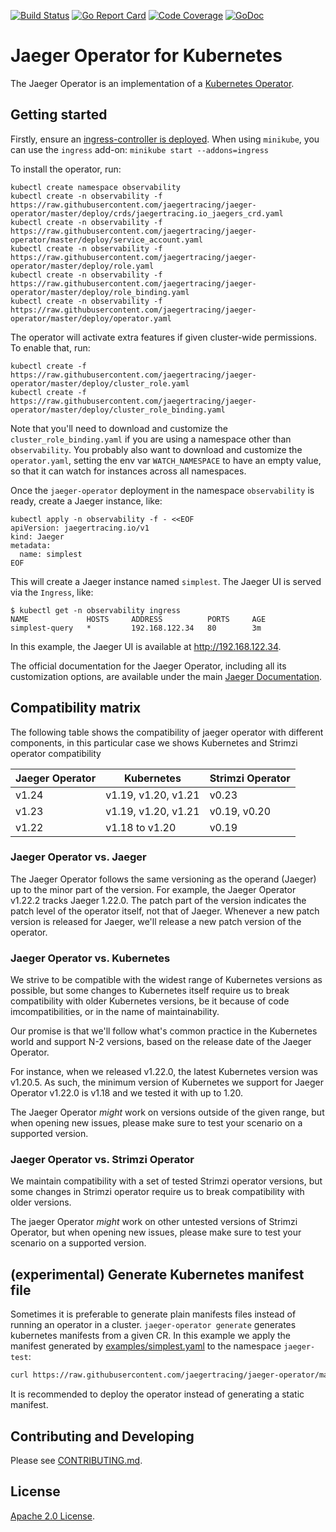 
[![Build Status][ci-img]][ci] [![Go Report Card][goreport-img]][goreport] [![Code Coverage][cov-img]][cov] [![GoDoc][godoc-img]][godoc]

# Jaeger Operator for Kubernetes

The Jaeger Operator is an implementation of a [Kubernetes Operator](https://kubernetes.io/docs/concepts/extend-kubernetes/operator/).

## Getting started

Firstly, ensure an [ingress-controller is deployed](https://kubernetes.github.io/ingress-nginx/deploy/). When using `minikube`, you can use the `ingress` add-on: `minikube start --addons=ingress`

To install the operator, run:
```
kubectl create namespace observability
kubectl create -n observability -f https://raw.githubusercontent.com/jaegertracing/jaeger-operator/master/deploy/crds/jaegertracing.io_jaegers_crd.yaml
kubectl create -n observability -f https://raw.githubusercontent.com/jaegertracing/jaeger-operator/master/deploy/service_account.yaml
kubectl create -n observability -f https://raw.githubusercontent.com/jaegertracing/jaeger-operator/master/deploy/role.yaml
kubectl create -n observability -f https://raw.githubusercontent.com/jaegertracing/jaeger-operator/master/deploy/role_binding.yaml
kubectl create -n observability -f https://raw.githubusercontent.com/jaegertracing/jaeger-operator/master/deploy/operator.yaml
```

The operator will activate extra features if given cluster-wide permissions. To enable that, run:
```
kubectl create -f https://raw.githubusercontent.com/jaegertracing/jaeger-operator/master/deploy/cluster_role.yaml
kubectl create -f https://raw.githubusercontent.com/jaegertracing/jaeger-operator/master/deploy/cluster_role_binding.yaml
```

Note that you'll need to download and customize the `cluster_role_binding.yaml` if you are using a namespace other than `observability`. You probably also want to download and customize the `operator.yaml`, setting the env var `WATCH_NAMESPACE` to have an empty value, so that it can watch for instances across all namespaces.

Once the `jaeger-operator` deployment in the namespace `observability` is ready, create a Jaeger instance, like:

```
kubectl apply -n observability -f - <<EOF
apiVersion: jaegertracing.io/v1
kind: Jaeger
metadata:
  name: simplest
EOF
```

This will create a Jaeger instance named `simplest`. The Jaeger UI is served via the `Ingress`, like:

```console
$ kubectl get -n observability ingress
NAME             HOSTS     ADDRESS          PORTS     AGE
simplest-query   *         192.168.122.34   80        3m
```

In this example, the Jaeger UI is available at http://192.168.122.34.

The official documentation for the Jaeger Operator, including all its customization options, are available under the main [Jaeger Documentation](https://www.jaegertracing.io/docs/latest/operator/).

## Compatibility matrix

The following table shows the compatibility of jaeger operator with different components, in this particular case we shows Kubernetes and Strimzi operator compatibility


| Jaeger Operator | Kubernetes           | Strimzi Operator   |
|-----------------|----------------------|---------------------
| v1.24           | v1.19, v1.20, v1.21  | v0.23              |
| v1.23           | v1.19, v1.20, v1.21  | v0.19, v0.20       |
| v1.22           | v1.18 to v1.20       | v0.19              |


### Jaeger Operator vs. Jaeger

The Jaeger Operator follows the same versioning as the operand (Jaeger) up to the minor part of the version. For example, the Jaeger Operator v1.22.2 tracks Jaeger 1.22.0. The patch part of the version indicates the patch level of the operator itself, not that of Jaeger. Whenever a new patch version is released for Jaeger, we'll release a new patch version of the operator.

### Jaeger Operator vs. Kubernetes

We strive to be compatible with the widest range of Kubernetes versions as possible, but some changes to Kubernetes itself require us to break compatibility with older Kubernetes versions, be it because of code imcompatibilities, or in the name of maintainability.

Our promise is that we'll follow what's common practice in the Kubernetes world and support N-2 versions, based on the release date of the Jaeger Operator.

For instance, when we released v1.22.0, the latest Kubernetes version was v1.20.5. As such, the minimum version of Kubernetes we support for Jaeger Operator v1.22.0 is v1.18 and we tested it with up to 1.20.

The Jaeger Operator *might* work on versions outside of the given range, but when opening new issues, please make sure to test your scenario on a supported version.


### Jaeger Operator vs. Strimzi Operator

We maintain compatibility with a set of tested Strimzi operator versions, but some changes in Strimzi operator require us to break compatibility with older versions.

The jaeger Operator *might* work on other untested versions of Strimzi Operator, but when opening new issues, please make sure to test your scenario on a supported version.


## (experimental) Generate Kubernetes manifest file

Sometimes it is preferable to generate plain manifests files instead of running an operator in a cluster. `jaeger-operator generate` generates kubernetes manifests from a given CR. In this example we apply the manifest generated by [examples/simplest.yaml](https://raw.githubusercontent.com/jaegertracing/jaeger-operator/master/deploy/examples/simplest.yaml) to the namespace `jaeger-test`:

```bash
curl https://raw.githubusercontent.com/jaegertracing/jaeger-operator/master/deploy/examples/simplest.yaml | docker run -i --rm jaegertracing/jaeger-operator:master generate | kubectl apply -n jaeger-test -f -
```

It is recommended to deploy the operator instead of generating a static manifest.

## Contributing and Developing

Please see [CONTRIBUTING.md](CONTRIBUTING.md).

## License
  
[Apache 2.0 License](./LICENSE).

[ci-img]: https://github.com/jaegertracing/jaeger-operator/workflows/CI%20Workflow/badge.svg
[ci]: https://github.com/jaegertracing/jaeger-operator/actions
[cov-img]: https://codecov.io/gh/jaegertracing/jaeger-operator/branch/master/graph/badge.svg
[cov]: https://codecov.io/github/jaegertracing/jaeger-operator/
[goreport-img]: https://goreportcard.com/badge/github.com/jaegertracing/jaeger-operator
[goreport]: https://goreportcard.com/report/github.com/jaegertracing/jaeger-operator
[godoc-img]: https://godoc.org/github.com/jaegertracing/jaeger-operator?status.svg
[godoc]: https://godoc.org/github.com/jaegertracing/jaeger-operator/apis/v1#JaegerSpec
